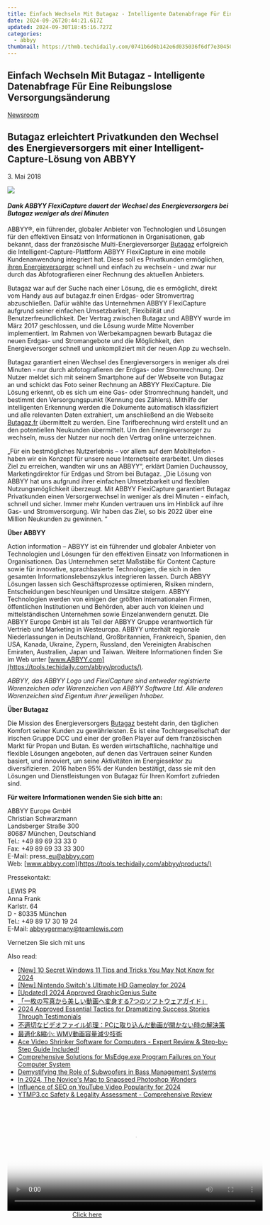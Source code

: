 ```yaml
---
title: Einfach Wechseln Mit Butagaz - Intelligente Datenabfrage Für Eine Reibungslose Versorgungsänderung
date: 2024-09-26T20:44:21.617Z
updated: 2024-09-30T18:45:16.727Z
categories:
  - abbyy
thumbnail: https://thmb.techidaily.com/0741b6d6b142e6d035036f6df7e304509ca00be9b2a4f404614a92dadcad15cd.jpg
---
```


## Einfach Wechseln Mit Butagaz - Intelligente Datenabfrage Für Eine Reibungslose Versorgungsänderung

[Newsroom](https://tools.techidaily.com/abbyy/products/)

## Butagaz erleichtert Privatkunden den Wechsel des Energieversorgers mit einer Intelligent-Capture-Lösung von ABBYY

3\. Mai 2018

![](https://content.abbyy.com/-/media/project/abbyy/abbyy/branchtemplates/shutterstock_1272462163_1296-x-729.jpg?h=729&iar=0&w=1296)

#### _Dank ABBYY FlexiCapture dauert der Wechsel des Energieversorgers bei Butagaz weniger als drei Minuten_

  
ABBYY®, ein führender, globaler Anbieter von Technologien und Lösungen für den effektiven Einsatz von Informationen in Organisationen, gab bekannt, dass der französische Multi-Energieversorger [Butagaz](https://www.butagaz.fr/ "Butagaz") erfolgreich die Intelligent-Capture-Plattform ABBYY FlexiCapture in eine mobile Kundenanwendung integriert hat. Diese soll es Privatkunden ermöglichen, [ihren Energieversorger](https://www.butagaz.fr/fournisseur-gaz-electricite "Energieversorger") schnell und einfach zu wechseln - und zwar nur durch das Abfotografieren einer Rechnung des aktuellen Anbieters.

Butagaz war auf der Suche nach einer Lösung, die es ermöglicht, direkt vom Handy aus auf butagaz.fr einen Erdgas- oder Stromvertrag abzuschließen. Dafür wählte das Unternehmen ABBYY FlexiCapture aufgrund seiner einfachen Umsetzbarkeit, Flexibilität und Benutzerfreundlichkeit. Der Vertrag zwischen Butagaz und ABBYY wurde im März 2017 geschlossen, und die Lösung wurde Mitte November implementiert. Im Rahmen von Werbekampagnen bewarb Butagaz die neuen Erdgas- und Stromangebote und die Möglichkeit, den Energieversorger schnell und unkompliziert mit der neuen App zu wechseln.

Butagaz garantiert einen Wechsel des Energieversorgers in weniger als drei Minuten - nur durch abfotografieren der Erdgas- oder Stromrechnung. Der Nutzer meldet sich mit seinem Smartphone auf der Webseite von Butagaz an und schickt das Foto seiner Rechnung an ABBYY FlexiCapture. Die Lösung erkennt, ob es sich um eine Gas- oder Stromrechnung handelt, und bestimmt den Versorgungspunkt (Kennung des Zählers). Mithilfe der intelligenten Erkennung werden die Dokumente automatisch klassifiziert und alle relevanten Daten extrahiert, um anschließend an die Webseite [Butagaz.fr](http://www.butagaz.fr "Butagaz") übermittelt zu werden. Eine Tarifberechnung wird erstellt und an den potentiellen Neukunden übermittelt. Um den Energieversorger zu wechseln, muss der Nutzer nur noch den Vertrag online unterzeichnen.

„Für ein bestmögliches Nutzerlebnis – vor allem auf dem Mobiltelefon - haben wir ein Konzept für unsere neue Internetseite erarbeitet. Um dieses Ziel zu erreichen, wandten wir uns an ABBYY“, erklärt Damien Duchaussoy, Marketingdirektor für Erdgas und Strom bei Butagaz. „Die Lösung von ABBYY hat uns aufgrund ihrer einfachen Umsetzbarkeit und flexiblen Nutzungsmöglichkeit überzeugt. Mit ABBYY FlexiCapture garantiert Butagaz Privatkunden einen Versorgerwechsel in weniger als drei Minuten - einfach, schnell und sicher. Immer mehr Kunden vertrauen uns im Hinblick auf ihre Gas- und Stromversorgung. Wir haben das Ziel, so bis 2022 über eine Million Neukunden zu gewinnen. “

  
**Über ABBYY**

Action information – ABBYY ist ein führender und globaler Anbieter von Technologien und Lösungen für den effektiven Einsatz von Informationen in Organisationen. Das Unternehmen setzt Maßstäbe für Content Capture sowie für innovative, sprachbasierte Technologien, die sich in den gesamten Informationslebenszyklus integrieren lassen. Durch ABBYY Lösungen lassen sich Geschäftsprozesse optimieren, Risiken mindern, Entscheidungen beschleunigen und Umsätze steigern. ABBYY Technologien werden von einigen der größten internationalen Firmen, öffentlichen Institutionen und Behörden, aber auch von kleinen und mittelständischen Unternehmen sowie Einzelanwendern genutzt. Die ABBYY Europe GmbH ist als Teil der ABBYY Gruppe verantwortlich für Vertrieb und Marketing in Westeuropa. ABBYY unterhält regionale Niederlassungen in Deutschland, Großbritannien, Frankreich, Spanien, den USA, Kanada, Ukraine, Zypern, Russland, den Vereinigten Arabischen Emiraten, Australien, Japan und Taiwan. Weitere Informationen finden Sie im Web unter [www.ABBYY.com](https://tools.techidaily.com/abbyy/products/).

_ABBYY, das ABBYY Logo und FlexiCapture sind entweder registrierte Warenzeichen oder Warenzeichen von ABBYY Software Ltd. Alle anderen Warenzeichen sind Eigentum ihrer jeweiligen Inhaber._

  
**Über Butagaz**

Die Mission des Energieversorgers [Butagaz](http://www.butagaz.fr) besteht darin, den täglichen Komfort seiner Kunden zu gewährleisten. Es ist eine Tochtergesellschaft der irischen Gruppe DCC und einer der großen Player auf dem französischen Markt für Propan und Butan. Es werden wirtschaftliche, nachhaltige und flexible Lösungen angeboten, auf denen das Vertrauen seiner Kunden basiert, und innoviert, um seine Aktivitäten im Energiesektor zu diversifizieren. 2016 haben 95% der Kunden bestätigt, dass sie mit den Lösungen und Dienstleistungen von Butagaz für Ihren Komfort zufrieden sind.

**Für weitere Informationen wenden Sie sich bitte an:**

  
ABBYY Europe GmbH  
Christian Schwarzmann  
Landsberger Straße 300  
80687 München, Deutschland   
Tel.: +49 89 69 33 33 0  
Fax: +49 89 69 33 33 300  
E-Mail: press\_eu@abbyy.com   
Web: [www.abbyy.com](https://tools.techidaily.com/abbyy/products/)

Pressekontakt:

LEWIS PR  
Anna Frank  
Karlstr. 64  
D - 80335 München  
Tel.: +49 89 17 30 19 24  
E-Mail: [abbyygermany@teamlewis.com](https://tools.techidaily.com/abbyy/products/)

Vernetzen Sie sich mit uns

<ins class="adsbygoogle"
     style="display:block"
     data-ad-format="autorelaxed"
     data-ad-client="ca-pub-7571918770474297"
     data-ad-slot="1223367746"></ins>

<ins class="adsbygoogle"
     style="display:block"
     data-ad-client="ca-pub-7571918770474297"
     data-ad-slot="8358498916"
     data-ad-format="auto"
     data-full-width-responsive="true"></ins>

<span class="atpl-alsoreadstyle">Also read:</span>
<div><ul>
<li><a href="https://fox-access.techidaily.com/new-10-secret-windows-11-tips-and-tricks-you-may-not-know-for-2024/"><u>[New] 10 Secret Windows 11 Tips and Tricks You May Not Know for 2024</u></a></li>
<li><a href="https://screen-sharing-recording.techidaily.com/new-nintendo-switchs-ultimate-hd-gameplay-for-2024/"><u>[New] Nintendo Switch's Ultimate HD Gameplay for 2024</u></a></li>
<li><a href="https://youtube-webster.techidaily.com/ed-2024-approved-graphicgenius-suite/"><u>[Updated] 2024 Approved GraphicGenius Suite</u></a></li>
<li><a href="https://solve-latest.techidaily.com/1726029571218-7/"><u>「一枚の写真から美しい動画へ変身する7つのソフトウェアガイド」</u></a></li>
<li><a href="https://article-tips.techidaily.com/2024-approved-essential-tactics-for-dramatizing-success-stories-through-testimonials/"><u>2024 Approved Essential Tactics for Dramatizing Success Stories Through Testimonials</u></a></li>
<li><a href="https://solve-latest.techidaily.com/1726029303410-pc/"><u>不適切なビデオファイル処理：PCに取り込んだ動画が開かない時の解決策</u></a></li>
<li><a href="https://solve-latest.techidaily.com/and-wmv/"><u>最適化&縮小: WMV動画容量減少技術</u></a></li>
<li><a href="https://solve-latest.techidaily.com/ace-video-shrinker-software-for-computers-expert-review-and-step-by-step-guide-included/"><u>Ace Video Shrinker Software for Computers - Expert Review & Step-by-Step Guide Included!</u></a></li>
<li><a href="https://win-answers.techidaily.com/comprehensive-solutions-for-msedgeexe-program-failures-on-your-computer-system/"><u>Comprehensive Solutions for MsEdge.exe Program Failures on Your Computer System</u></a></li>
<li><a href="https://tech-renaissance.techidaily.com/demystifying-the-role-of-subwoofers-in-bass-management-systems/"><u>Demystifying the Role of Subwoofers in Bass Management Systems</u></a></li>
<li><a href="https://some-skills.techidaily.com/in-2024-the-novices-map-to-snapseed-photoshop-wonders/"><u>In 2024, The Novice's Map to Snapseed Photoshop Wonders</u></a></li>
<li><a href="https://youtube-help.techidaily.com/influence-of-seo-on-youtube-video-popularity-for-2024/"><u>Influence of SEO on YouTube Video Popularity for 2024</u></a></li>
<li><a href="https://solve-latest.techidaily.com/ytmp3cc-safety-and-legality-assessment-comprehensive-review/"><u>YTMP3.cc Safety & Legality Assessment - Comprehensive Review</u></a></li>
</ul></div>

<!-- affiliate ads begin -->
<span id="1983473">
					<video width="576" height="240" style="cursor:pointer"
           poster="//a.impactradius-go.com/display-clicktoplayimage/1983473.png"
           onclick="if(!this.playClicked){this.play();this.setAttribute('controls',true);this.playClicked=true;}">
	   <source src="//a.impactradius-go.com/display-ad/22993-1983473">
	   <img src="//a.impactradius-go.com/display-clicktoplayimage/1983473.png" style="border: none; height: 100%; width: 100%; object-fit: contain">
	</video>
	<div style="width:360px;text-align:center"><a href="javascript:window.open(decodeURIComponent('https%3A%2F%2Fhomestyler.sjv.io%2Fc%2F5597632%2F1983473%2F22993'), '_blank');void(0);">Click here</a></div>
</span>
<img height="0" width="0" src="https://imp.pxf.io/i/5597632/1983473/22993" style="position:absolute;visibility:hidden;" border="0" />
<!-- affiliate ads end -->

